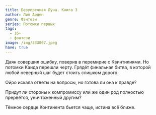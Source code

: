 ```yaml
---
title: Безупречная Луна. Книга 3
author: Лия Арден
genre: Фэнтези
series: Потомки первых
tags:
  - 16+
  - фэнтези
image: /img/333007.jpeg
have: true
---
```

Даян совершил ошибку, поверив в перемирие с Квинтилиями. Но потомки Каида перешли черту. Грядёт финальная битва, в которой любой неверный шаг будет стоить слишком дорого.

Ойро искала ответы на вопросы, но готова ли она к правде?

Придут ли стороны к компромиссу или же один род полностью прервётся, уничтоженный другим?

Тёмное сердце Континента бьется чаще, истина всё ближе.